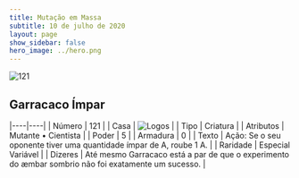 ```yaml
---
title: Mutação em Massa
subtitle: 10 de julho de 2020
layout: page
show_sidebar: false
hero_image: ../hero.png
---
```


![121](https://cdn.keyforgegame.com/media/card_front/pt/479_121_46F9MVPJ46R4_pt.png)

## Garracaco Ímpar

|----|----|
| Número | 121 |
| Casa | ![Logos](https://archonarcana.com/images/thumb/c/ce/Logos.png/22px-Logos.png "Logos") |
| Tipo | Criatura |
| Atributos | Mutante • Cientista |
| Poder | 5 |
| Armadura | 0 |
| Texto | Ação: Se o seu oponente tiver uma quantidade ímpar de A, roube 1 A. |
| Raridade | Especial Variável |
| Dizeres | Até mesmo Garracaco está a par de que   o experimento do æmbar sombrio não foi   exatamente um sucesso. |
